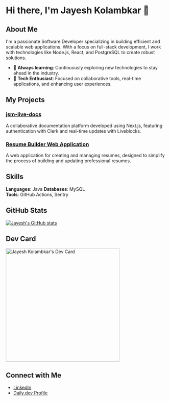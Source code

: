 # Hi there, I'm Jayesh Kolambkar 👋

## About Me
I'm a passionate Software Developer specializing in building efficient and scalable web applications. With a focus on full-stack development, I work with technologies like Node.js, React, and PostgreSQL to create robust solutions.

- 🌱 **Always learning**: Continuously exploring new technologies to stay ahead in the industry.
- 🎯 **Tech Enthusiast**: Focused on collaborative tools, real-time applications, and enhancing user experiences.

## My Projects
### [jsm-live-docs](https://github.com/JayeshK20/jsm-live-docs)
A collaborative documentation platform developed using Next.js, featuring authentication with Clerk and real-time updates with Liveblocks.

### [Resume Builder Web Application](https://github.com/JayeshK20/Resume-Builder-Web-Application)
A web application for creating and managing resumes, designed to simplify the process of building and updating professional resumes.

## Skills
**Languages**: Java 
**Databases**: MySQL  
**Tools**: GitHub Actions, Sentry

## GitHub Stats
[![Jayesh's GitHub stats](https://github-readme-stats.vercel.app/api?username=JayeshK20&show_icons=true&theme=radical)](https://github.com/JayeshK20)

## Dev Card
<a href="https://app.daily.dev/jayeshkolambkar"><img src="https://api.daily.dev/devcards/v2/vWJGQNhllAEGJOi2E5esb.png?r=qan&type=default" width="356" alt="Jayesh Kolambkar's Dev Card"/></a>

## Connect with Me
- [LinkedIn](https://www.linkedin.com/in/jayesh-kolambkar-9b0185246/)
- [Daily.dev Profile](https://app.daily.dev/jayeshkolambkar)
